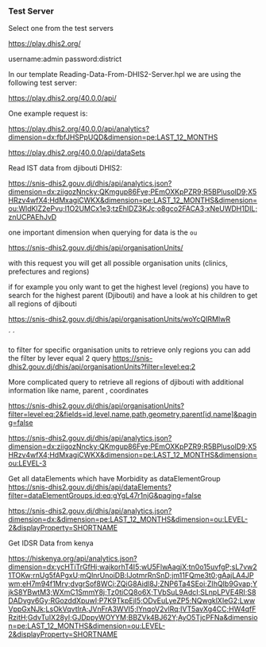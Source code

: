 ### Test Server

Select one from the test servers

https://play.dhis2.org/

username:admin
password:district

In our template Reading-Data-From-DHIS2-Server.hpl we are using the following test server:

https://play.dhis2.org/40.0.0/api/

One example request is:

https://play.dhis2.org/40.0.0/api/analytics?dimension=dx:fbfJHSPpUQD&dimension=pe:LAST_12_MONTHS

https://play.dhis2.org/40.0.0/api/dataSets

Read IST data from djibouti DHIS2:

https://snis-dhis2.gouv.dj/dhis/api/analytics.json?dimension=dx:ziigozNncky;QKmgup86Fye;PEmOXKpPZR9;R5BPlusolD9;X5HRzv4wfX4;HdMxagiCWKX&dimension=pe:LAST_12_MONTHS&dimension=ou:WldKlZ2ePvu;l1O2UMCx1e3;tzEhlDZ3KJc;o8gco2FACA3;xNeUWDH1DIL;znUCPAEhJvD

one important dimension when querying for data is the `ou`

https://snis-dhis2.gouv.dj/dhis/api/organisationUnits/

with this request you will get all possible organisation units (clinics, prefectures and regions)

if for example you only want to get the highest level (regions) you have to search for the highest parent (Djibouti) and have a look at his children to get all regions of djibouti

https://snis-dhis2.gouv.dj/dhis/api/organisationUnits/woYcQIRMIwR

´<children>
<child id="znUCPAEhJvD"/>
<child id="o8gco2FACA3"/>
<child id="WldKlZ2ePvu"/>
<child id="l1O2UMCx1e3"/>
<child id="tzEhlDZ3KJc"/>
<child id="xNeUWDH1DIL"/>
</children>
´

to filter for specific organisation units to retrieve only regions you can add the filter by lever equal 2 query
https://snis-dhis2.gouv.dj/dhis/api/organisationUnits?filter=level:eq:2

More complicated query to retrieve all regions of djibouti with additional information like name, parent , coordinates

https://snis-dhis2.gouv.dj/dhis/api/organisationUnits?filter=level:eq:2&fields=id,level,name,path,geometry,parent[id,name]&paging=false

https://snis-dhis2.gouv.dj/dhis/api/analytics.json?dimension=dx:ziigozNncky;QKmgup86Fye;PEmOXKpPZR9;R5BPlusolD9;X5HRzv4wfX4;HdMxagiCWKX&dimension=pe:LAST_12_MONTHS&dimension=ou:LEVEL-3

Get all dataElements which have Morbidity as dataElementGroup
https://snis-dhis2.gouv.dj/dhis/api/dataElements?filter=dataElementGroups.id:eq:gYgL47r1njG&paging=false

https://snis-dhis2.gouv.dj/dhis/api/analytics.json?dimension=dx:&dimension=pe:LAST_12_MONTHS&dimension=ou:LEVEL-2&displayProperty=SHORTNAME

Get IDSR Data from kenya

https://hiskenya.org/api/analytics.json?dimension=dx:ycHTiTrGfHi;wajkorhT4I5;wU5FlwAagjX;tn0o15uvfgP;sL7vw21TOKw;rnUg5fAPgxU;mQlnrUnoiDB;lJotmrRnSnD;jm11FQme3t0;gAajLA4JPwm;eH7m94f1Mrv;dvgrSof8WCi;ZQiG8Aidl8J;ZNP6Ta4SEoi;ZIhQIb9Gvap;YjkS8YBwtM3;WXmC1SmmY8j;Tz0tiCQ8o6X;TVbSuL9AdcI;SLnpLPVE4RI;S8DADvgv6Gy;RGozddXpuwI;P7K9TkpEjl5;ODvEuLyeZP5;NQwgklXIeG2;LwwVppGxNJk;LsOkVqvtIrA;JVnFrA3WVI5;IYnqoV2vlRq;IVT5avXg4CC;HW4qfFRzitH;GdvTuIX28yI;GJDppyWOYYM;BBZVk4BJ62Y;AyO5TjcPFNa&dimension=pe:LAST_12_MONTHS&dimension=ou:LEVEL-2&displayProperty=SHORTNAME

